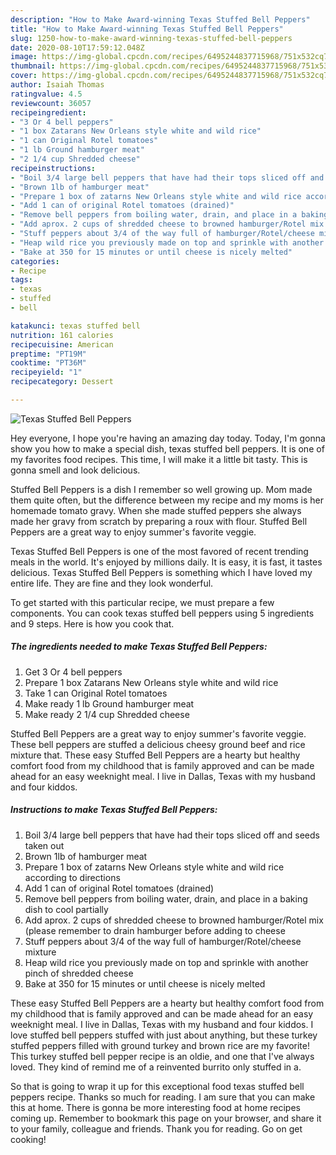 ```yaml
---
description: "How to Make Award-winning Texas Stuffed Bell Peppers"
title: "How to Make Award-winning Texas Stuffed Bell Peppers"
slug: 1250-how-to-make-award-winning-texas-stuffed-bell-peppers
date: 2020-08-10T17:59:12.048Z
image: https://img-global.cpcdn.com/recipes/6495244837715968/751x532cq70/texas-stuffed-bell-peppers-recipe-main-photo.jpg
thumbnail: https://img-global.cpcdn.com/recipes/6495244837715968/751x532cq70/texas-stuffed-bell-peppers-recipe-main-photo.jpg
cover: https://img-global.cpcdn.com/recipes/6495244837715968/751x532cq70/texas-stuffed-bell-peppers-recipe-main-photo.jpg
author: Isaiah Thomas
ratingvalue: 4.5
reviewcount: 36057
recipeingredient:
- "3 Or 4 bell peppers"
- "1 box Zatarans New Orleans style white and wild rice"
- "1 can Original Rotel tomatoes"
- "1 lb Ground hamburger meat"
- "2 1/4 cup Shredded cheese"
recipeinstructions:
- "Boil 3/4 large bell peppers that have had their tops sliced off and seeds taken out"
- "Brown 1lb of hamburger meat"
- "Prepare 1 box of zatarns New Orleans style white and wild rice according to directions"
- "Add 1 can of original Rotel tomatoes (drained)"
- "Remove bell peppers from boiling water, drain, and place in a baking dish to cool partially"
- "Add aprox. 2 cups of shredded cheese to browned hamburger/Rotel mix (please remember to drain hamburger before adding to cheese"
- "Stuff peppers about 3/4 of the way full of hamburger/Rotel/cheese mixture"
- "Heap wild rice you previously made on top and sprinkle with another pinch of shredded cheese"
- "Bake at 350 for 15 minutes or until cheese is nicely melted"
categories:
- Recipe
tags:
- texas
- stuffed
- bell

katakunci: texas stuffed bell 
nutrition: 161 calories
recipecuisine: American
preptime: "PT19M"
cooktime: "PT36M"
recipeyield: "1"
recipecategory: Dessert

---
```



![Texas Stuffed Bell Peppers](https://img-global.cpcdn.com/recipes/6495244837715968/751x532cq70/texas-stuffed-bell-peppers-recipe-main-photo.jpg)

Hey everyone, I hope you're having an amazing day today. Today, I'm gonna show you how to make a special dish, texas stuffed bell peppers. It is one of my favorites food recipes. This time, I will make it a little bit tasty. This is gonna smell and look delicious.

Stuffed Bell Peppers is a dish I remember so well growing up. Mom made them quite often, but the difference between my recipe and my moms is her homemade tomato gravy. When she made stuffed peppers she always made her gravy from scratch by preparing a roux with flour. Stuffed Bell Peppers are a great way to enjoy summer&#39;s favorite veggie.

Texas Stuffed Bell Peppers is one of the most favored of recent trending meals in the world. It's enjoyed by millions daily. It is easy, it is fast, it tastes delicious. Texas Stuffed Bell Peppers is something which I have loved my entire life. They are fine and they look wonderful.


To get started with this particular recipe, we must prepare a few components. You can cook texas stuffed bell peppers using 5 ingredients and 9 steps. Here is how you cook that.

<!--inarticleads1-->

##### The ingredients needed to make Texas Stuffed Bell Peppers:

1. Get 3 Or 4 bell peppers
1. Prepare 1 box Zatarans New Orleans style white and wild rice
1. Take 1 can Original Rotel tomatoes
1. Make ready 1 lb Ground hamburger meat
1. Make ready 2 1/4 cup Shredded cheese


Stuffed Bell Peppers are a great way to enjoy summer&#39;s favorite veggie. These bell peppers are stuffed a delicious cheesy ground beef and rice mixture that. These easy Stuffed Bell Peppers are a hearty but healthy comfort food from my childhood that is family approved and can be made ahead for an easy weeknight meal. I live in Dallas, Texas with my husband and four kiddos. 

<!--inarticleads2-->

##### Instructions to make Texas Stuffed Bell Peppers:

1. Boil 3/4 large bell peppers that have had their tops sliced off and seeds taken out
1. Brown 1lb of hamburger meat
1. Prepare 1 box of zatarns New Orleans style white and wild rice according to directions
1. Add 1 can of original Rotel tomatoes (drained)
1. Remove bell peppers from boiling water, drain, and place in a baking dish to cool partially
1. Add aprox. 2 cups of shredded cheese to browned hamburger/Rotel mix (please remember to drain hamburger before adding to cheese
1. Stuff peppers about 3/4 of the way full of hamburger/Rotel/cheese mixture
1. Heap wild rice you previously made on top and sprinkle with another pinch of shredded cheese
1. Bake at 350 for 15 minutes or until cheese is nicely melted


These easy Stuffed Bell Peppers are a hearty but healthy comfort food from my childhood that is family approved and can be made ahead for an easy weeknight meal. I live in Dallas, Texas with my husband and four kiddos. I love stuffed bell peppers stuffed with just about anything, but these turkey stuffed peppers filled with ground turkey and brown rice are my favorite! This turkey stuffed bell pepper recipe is an oldie, and one that I&#39;ve always loved. They kind of remind me of a reinvented burrito only stuffed in a. 

So that is going to wrap it up for this exceptional food texas stuffed bell peppers recipe. Thanks so much for reading. I am sure that you can make this at home. There is gonna be more interesting food at home recipes coming up. Remember to bookmark this page on your browser, and share it to your family, colleague and friends. Thank you for reading. Go on get cooking!
